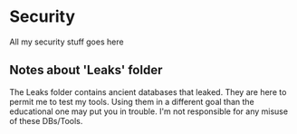 # Security
All my security stuff goes here

## Notes about 'Leaks' folder
The Leaks folder contains ancient databases that leaked. They are here to permit me to test my tools. Using them in a different goal than the educational one may put you in trouble. I'm not responsible for any misuse of these DBs/Tools.
